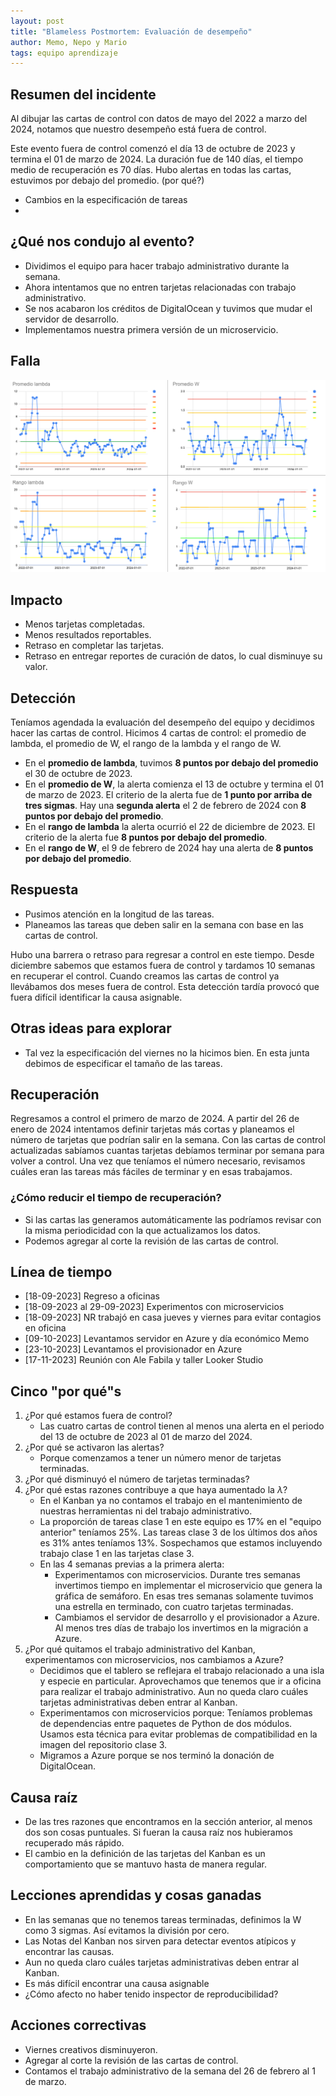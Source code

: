 ```yaml
---
layout: post
title: "Blameless Postmortem: Evaluación de desempeño"
author: Memo, Nepo y Mario
tags: equipo aprendizaje
---
```


## Resumen del incidente
Al dibujar las cartas de control con datos de mayo del 2022 a marzo del 2024, notamos que nuestro desempeño está fuera de control.

Este evento fuera de control comenzó el día 13 de octubre de 2023 y termina el 01 de marzo de 2024.
La duración fue de 140 días, el tiempo medio de recuperación es 70 días. Hubo alertas en todas las cartas, estuvimos por debajo del promedio.
(por qué?)
- Cambios en la especificación de tareas
- 


## ¿Qué nos condujo al evento?
- Dividimos el equipo para hacer trabajo administrativo durante la semana.
- Ahora intentamos que no entren tarjetas relacionadas con trabajo administrativo.
- Se nos acabaron los créditos de DigitalOcean y tuvimos que mudar el servidor de desarrollo.
- Implementamos nuestra primera versión de un microservicio.

## Falla
![cartas de control](/assets/images/control_charts.png)

## Impacto
- Menos tarjetas completadas.
- Menos resultados reportables.
- Retraso en completar las tarjetas.
- Retraso en entregar reportes de curación de datos, lo cual disminuye su valor.

## Detección
Teníamos agendada la evaluación del desempeño del equipo y decidimos hacer las cartas de control.
Hicimos 4 cartas de control: el promedio de lambda, el promedio de W, el rango de la lambda y el rango de W.
- En el **promedio de lambda**, tuvimos **8 puntos por debajo del promedio** el 30 de octubre de 2023.
- En el **promedio de W**, la alerta comienza el 13 de octubre y termina el 01 de marzo de 2023. El criterio de la alerta fue de **1 punto por arriba de tres sigmas**. Hay una **segunda alerta** el 2 de febrero de 2024 con **8 puntos por debajo del promedio**.
- En el **rango de lambda** la alerta ocurrió el 22 de diciembre de 2023. El criterio de la alerta fue **8 puntos por debajo del promedio**.
- En el **rango de W**, el 9 de febrero de 2024 hay una alerta de **8 puntos por debajo del promedio**.

## Respuesta
- Pusimos atención en la longitud de las tareas.
- Planeamos las tareas que deben salir en la semana con base en las cartas de control.

Hubo una barrera o retraso para regresar a control en este tiempo.
Desde diciembre sabemos que estamos fuera de control y tardamos 10 semanas en recuperar el control.
Cuando creamos las cartas de control ya llevábamos dos meses fuera de control.
Esta detección tardía provocó que fuera difícil identificar la causa asignable.

## Otras ideas para explorar
- Tal vez la especificación del viernes no la hicimos bien.
En esta junta debimos de especificar el tamaño de las tareas.

## Recuperación
Regresamos a control el primero de marzo de 2024.
A partir del 26 de enero de 2024 intentamos definir tarjetas más cortas y planeamos el número de tarjetas que podrían salir en la semana.
Con las cartas de control actualizadas sabíamos cuantas tarjetas debíamos terminar por semana para volver a control.
Una vez que teníamos el número necesario, revisamos cuáles eran las tareas más fáciles de terminar y en esas trabajamos.

### ¿Cómo reducir el tiempo de recuperación?
- Si las cartas las generamos automáticamente las podríamos revisar con la misma periodicidad con la que actualizamos los datos.
- Podemos agregar al corte la revisión de las cartas de control.

## Línea de tiempo
- [18-09-2023] Regreso a oficinas
- [18-09-2023 al 29-09-2023] Experimentos con microservicios
- [18-09-2023] NR trabajó en casa jueves y viernes para evitar contagios en oficina
- [09-10-2023] Levantamos servidor en Azure y día económico Memo
- [23-10-2023] Levantamos el provisionador en Azure
- [17-11-2023] Reunión con Ale Fabila y taller Looker Studio

## Cinco "por qué"s
1. ¿Por qué estamos fuera de control?
    - Las cuatro cartas de control tienen al menos una alerta en el periodo del 13 de octubre de 2023 al 01 de marzo del 2024.
1. ¿Por qué se activaron las alertas?
    - Porque comenzamos a tener un número menor de tarjetas terminadas.
1. ¿Por qué disminuyó el número de tarjetas terminadas?
1. ¿Por qué estas razones contribuye a que haya aumentado la $\lambda$?
    - En el Kanban ya no contamos el trabajo en el mantenimiento de nuestras herramientas ni del trabajo administrativo.
    - La proporción de tareas clase 1 en este equipo es 17\% en el "equipo anterior" teníamos 25\%. Las tareas clase 3 de los últimos dos años es 31\% antes teníamos 13\%. Sospechamos que estamos incluyendo trabajo clase 1 en las tarjetas clase 3.
    - En las 4 semanas previas a la primera alerta:
        - Experimentamos con microservicios. 
        Durante tres semanas invertimos tiempo en implementar el microservicio que genera la gráfica de semáforo.
        En esas tres semanas solamente tuvimos una estrella en terminado, con cuatro tarjetas terminadas.
        - Cambiamos el servidor de desarrollo y el provisionador a Azure.
        Al menos tres días de trabajo los invertimos en la migración a Azure.
1. ¿Por qué quitamos el trabajo administrativo del Kanban, experimentamos con microservicios, nos cambiamos a Azure?
    - Decidimos que el tablero se reflejara el trabajo relacionado a una isla y especie en particular.
    Aprovechamos que tenemos que ir a oficina para realizar el trabajo administrativo.
    Aun no queda claro cuáles tarjetas administrativas deben entrar al Kanban.
    - Experimentamos con microservicios porque:
    Teníamos problemas de dependencias entre paquetes de Python de dos módulos.
    Usamos esta técnica para evitar problemas de compatibilidad en la imagen del repositorio clase 3.
    - Migramos a Azure porque se nos terminó la donación de DigitalOcean.
## Causa raíz
- De las tres razones que encontramos en la sección anterior, al menos dos son cosas puntuales.
  Si fueran la causa raíz nos hubieramos recuperado más rápido.
- El cambio en la definición de las tarjetas del Kanban es un comportamiento que se mantuvo hasta de manera regular.

## Lecciones aprendidas y cosas ganadas
- En las semanas que no tenemos tareas terminadas, definimos la W como 3 sigmas.
Así evitamos la división por cero.
- Las Notas del Kanban nos sirven para detectar eventos atípicos y encontrar las causas.
- Aun no queda claro cuáles tarjetas administrativas deben entrar al Kanban.
- Es más difícil encontrar una causa asignable
- ¿Cómo afecto no haber tenido inspector de reproducibilidad?

## Acciones correctivas
- Viernes creativos disminuyeron.
- Agregar al corte la revisión de las cartas de control.
- Contamos el trabajo administrativo de la semana del 26 de febrero al 1 de marzo.
